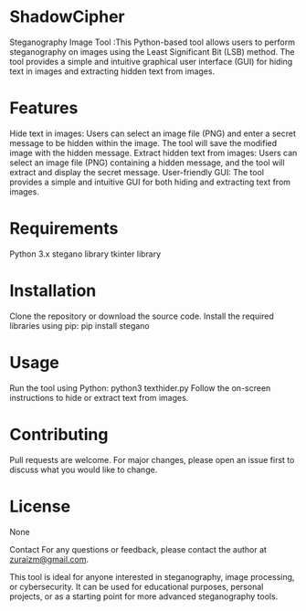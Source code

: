# ShadowCipher
Steganography Image Tool :This Python-based tool allows users to perform steganography on images using the Least Significant Bit (LSB) method. The tool provides a simple and intuitive graphical user interface (GUI) for hiding text in images and extracting hidden text from images.
# Features
Hide text in images: Users can select an image file (PNG) and enter a secret message to be hidden within the image. The tool will save the modified image with the hidden message.
Extract hidden text from images: Users can select an image file (PNG) containing a hidden message, and the tool will extract and display the secret message.
User-friendly GUI: The tool provides a simple and intuitive GUI for both hiding and extracting text from images.
# Requirements
Python 3.x
stegano library
tkinter library
# Installation
Clone the repository or download the source code.
Install the required libraries using pip: pip install stegano
# Usage
Run the tool using Python: python3 texthider.py
Follow the on-screen instructions to hide or extract text from images.
# Contributing
Pull requests are welcome. For major changes, please open an issue first to discuss what you would like to change.

# License
None

Contact
For any questions or feedback, please contact the author at zuraizm@gmail.com.

This tool is ideal for anyone interested in steganography, image processing, or cybersecurity. It can be used for educational purposes, personal projects, or as a starting point for more advanced steganography tools.
